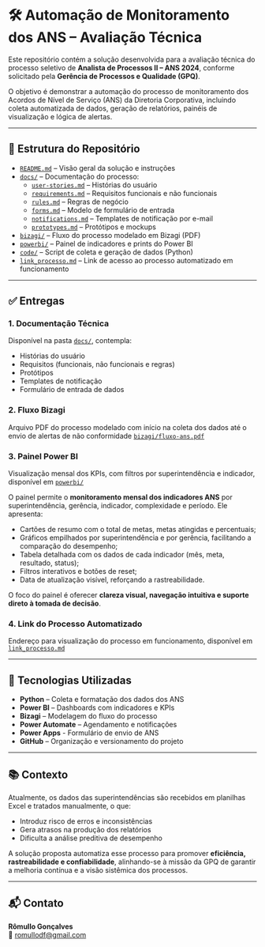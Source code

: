 # 🛠️ Automação de Monitoramento dos ANS – Avaliação Técnica

Este repositório contém a solução desenvolvida para a avaliação técnica do processo seletivo de **Analista de Processos II – ANS 2024**, conforme solicitado pela **Gerência de Processos e Qualidade (GPQ)**.

O objetivo é demonstrar a automação do processo de monitoramento dos Acordos de Nível de Serviço (ANS) da Diretoria Corporativa, incluindo coleta automatizada de dados, geração de relatórios, painéis de visualização e lógica de alertas.

---

## 📁 Estrutura do Repositório

- [`README.md`](README.md) – Visão geral da solução e instruções
- [`docs/`](docs/) – Documentação do processo:
  - [`user-stories.md`](docs/user-stories.md) – Histórias do usuário
  - [`requirements.md`](docs/requirements.md) – Requisitos funcionais e não funcionais
  - [`rules.md`](docs/rules.md) – Regras de negócio
  - [`forms.md`](docs/forms.md) – Modelo de formulário de entrada
  - [`notifications.md`](docs/notifications.md) – Templates de notificação por e-mail
  - [`prototypes.md`](docs/prototypes.md) – Protótipos e mockups
- [`bizagi/`](bizagi/) – Fluxo do processo modelado em Bizagi (PDF)
- [`powerbi/`](powerbi/) – Painel de indicadores e prints do Power BI
- [`code/`](code/) – Script de coleta e geração de dados (Python)
- [`link_processo.md`](link_processo.md) – Link de acesso ao processo automatizado em funcionamento

---

## ✅ Entregas

### 1. Documentação Técnica
Disponível na pasta [`docs/`](docs/), contempla:

- Histórias do usuário
- Requisitos (funcionais, não funcionais e regras)
- Protótipos
- Templates de notificação
- Formulário de entrada de dados

### 2. Fluxo Bizagi
Arquivo PDF do processo modelado com início na coleta dos dados até o envio de alertas de não conformidade [`bizagi/fluxo-ans.pdf`](bizagi/fluxo-ans.pdf)

### 3. Painel Power BI
Visualização mensal dos KPIs, com filtros por superintendência e indicador, disponível em [`powerbi/`](powerbi/)

O painel permite o **monitoramento mensal dos indicadores ANS** por superintendência, gerência, indicador, complexidade e período. Ele apresenta:

- Cartões de resumo com o total de metas, metas atingidas e percentuais;
- Gráficos empilhados por superintendência e por gerência, facilitando a comparação do desempenho;
- Tabela detalhada com os dados de cada indicador (mês, meta, resultado, status);
- Filtros interativos e botões de reset;
- Data de atualização visível, reforçando a rastreabilidade.

O foco do painel é oferecer **clareza visual, navegação intuitiva e suporte direto à tomada de decisão**.

### 4. Link do Processo Automatizado
Endereço para visualização do processo em funcionamento, disponível em [`link_processo.md`](link_processo.md)

---

## 🧠 Tecnologias Utilizadas

- **Python** – Coleta e formatação dos dados dos ANS
- **Power BI** – Dashboards com indicadores e KPIs
- **Bizagi** – Modelagem do fluxo do processo
- **Power Automate** – Agendamento e notificações
- **Power Apps** - Formulário de envio de ANS
- **GitHub** – Organização e versionamento do projeto

---

## 📚 Contexto

Atualmente, os dados das superintendências são recebidos em planilhas Excel e tratados manualmente, o que:

- Introduz risco de erros e inconsistências
- Gera atrasos na produção dos relatórios
- Dificulta a análise preditiva de desempenho

A solução proposta automatiza esse processo para promover **eficiência, rastreabilidade e confiabilidade**, alinhando-se à missão da GPQ de garantir a melhoria contínua e a visão sistêmica dos processos.

---

## 📬 Contato

**Rômullo Gonçalves**  
📧 [romullodf@gmail.com](mailto:romullodf@gmail.com)
